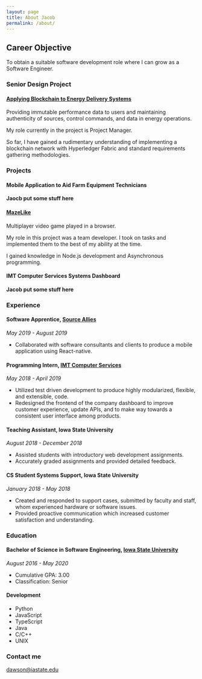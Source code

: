```yaml
---
layout: page
title: About Jacob
permalink: /about/
---
```


## Career Objective

To obtain a suitable software development role where I can grow as a Software Engineer.

### Senior Design Project

#### [Applying Blockchain to Energy Delivery Systems](http://sdmay20-12.sd.ece.iastate.edu/)

Providing immutable performance data to users and maintaining authenticity of sources, control commands, and data in energy operations.

My role currently in the project is Project Manager.

So far, I have gained a rudimentary understanding of implementing a blockchain network with Hyperledger Fabric and standard requirements gathering methodologies.

### Projects

#### Mobile Application to Aid Farm Equipment Technicians

**Jaocb put some stuff here**

#### [MazeLike](https://github.com/mazelikegame/mazelike)

Multiplayer video game played in a browser.

My role in this project was a team developer. I took on tasks and implemented them to the best of my ability at the time.

I gained knowledge in Node.js development and Asynchronous programming.

#### IMT Computer Services Systems Dashboard

**Jacob put some stuff here**

### Experience

#### Software Apprentice, [Source Allies](https://www.sourceallies.com)

_May 2019 - August 2019_

- Collaborated with software consultants and clients to produce a mobile application using React-native.

#### Programming Intern, [IMT Computer Services](https://www.imtapps.com)

_May 2018 - April 2019_

- Utilized test driven development to produce highly modularized, flexible, and extensible, code.
- Redesigned the frontend of the company dashboard to improve customer experience,
  update APIs, and to make way towards a consistent user interface among products.

#### Teaching Assistant, Iowa State University

_August 2018 - December 2018_

- Assisted students with introductory web development assignments.
- Accurately graded assignments and provided detailed feedback.

#### CS Student Systems Support, Iowa State University

_January 2018 - May 2018_

- Created and responded to support cases, submitted by faculty and staff, whom
  experienced hardware or software issues.
- Provided proactive communication which increased customer satisfaction and
  understanding.

### Education

#### Bachelor of Science in Software Engineering, [Iowa State University](https://www.iastate.edu)

_August 2016 - May 2020_

- Cumulative GPA: 3.00
- Classification: Senior

#### Development

- Python
- JavaScript
- TypeScript
- Java
- C/C++
- UNIX

### Contact me

[dawson@iastate.edu](mailto:dawson@iastate.edu)
